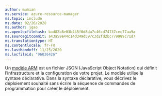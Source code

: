 ```yaml
---
author: mumian
ms.service: azure-resource-manager
ms.topic: include
ms.date: 02/26/2020
ms.author: jgao
ms.openlocfilehash: bad82b8e03b445f0d8da7c46cd74737cec77aa9a
ms.sourcegitcommit: a43a59e44c14d349d597c3d2fd2bc779989c71d7
ms.translationtype: HT
ms.contentlocale: fr-FR
ms.lasthandoff: 11/25/2020
ms.locfileid: "96026426"
---
```

Un [modèle ARM](../articles/azure-resource-manager/templates/overview.md) est un fichier JSON (JavaScript Object Notation) qui définit l’infrastructure et la configuration de votre projet. Le modèle utilise la syntaxe déclarative. Dans la syntaxe déclarative, vous décrivez le déploiement souhaité sans écrire la séquence de commandes de programmation pour créer le déploiement.